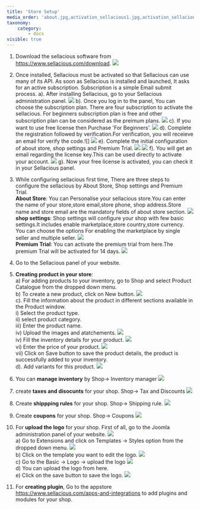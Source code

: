 ```yaml
---
title: 'Store Setup'
media_order: 'about.jpg,activation_sellacious1.jpg,activation_sellacious2.jpg,activation_sellacious3.png,activation_sellacious4.png,activation_sellacious5.png,activation_Sellacious10.jpg,coupons.jpg,download2.jpg,license_key.jpg,premium.jpg,store.jpg,verification.jpg,shipping-rule.jpg,download2.jpg,activation_sellacious1.png,product_catalogue.jpg,pricing1.jpg,variants.jpg,inventory_manager.jpg,Taxes&Discounts.jpg,verification.jpg,license_key.jpg,Inventory_details.jpg,product.jpg,joomla.jpg,templates.jpg,templates.jpg,templates2.jpg,Template_style.png,logo.jpg,save_logo.jpg,Template_style.png,template.jpg'
taxonomy:
    category:
        - docs
visible: true
---
```


1. Download the sellacious software from https://www.sellacious.com/download.
![](download2.jpg)
2. Once installed, Sellacious must be activated so that Sellacious can use many of its API. As soon as Sellacious is installed and launched, It asks for an active subscription. Subscription is a simple Email submit process.
a). After installing Sellacious, go to your Sellacious administration panel.
![](activation_sellacious1.jpg)
b). Once you log in to the panel, You can choose the subscription plan. There are four subscription to activate the sellacious. For beginners subscription plan is free and other subscription plan can be considered as the preimum plans.
![](activation_sellacious3.png)
c). If you want to use free license then Purchase 'For Beginners'.
![](activation_sellacious2.jpg)
d). Complete the registration followed by verification.For verification, you will receieve an email for verify the code.![]
![](verification.jpg)
e). Complete the initial configuration of about store, shop settings and Premium Trial.
![](activation_sellacious4.png)
![](activation_sellacious5.png)
f). You will get an email regarding the license key.This can be used directly to activate your account.
![](license_key.jpg)
g). Now your free license is activated, you can check it in your Sellacious panel.
3. While configuring sellacious first time, There are three steps to configure the sellacious by About Store, Shop settings and Premium Trial.
<br>**About Store**: You can Personalise your sellacious store.You can enter the name of your store,store email,store phone, shop address.Store name and store email are the mandatory fields of about store section. 
![](about.jpg)
<br>**shop settings**: Shop settings will configure your shop with few basic settings.It includes enable marketplace,store country,store currency. You can choose the options For enabling the marketplace by single seller and multiple seller. 
![](store.jpg)
<br>**Premium Trial**: You can activate the premium trial from here.The premium Trial will be activated for 14 days.
![](premium.jpg)
4. Go to the Sellacious panel of your website.
5. **Creating product in your store**:
<br>a) For adding products to your inventory, go to Shop and select Product Catalogue from the dropped down menu.
<br>b) To create a new product, click on New button.
![](product_catalogue.jpg)
<br>c). Fill the information about the product in different sections available in the Product window.
<br>   i) Select the product type.
 <br> ii) select product category.
<br> iii) Enter the product name.
<br>  iv) Upload the images and atatchements.
![](product.jpg)
 <br> iv) Fill the inventory details for your product.
![](Inventory_details.jpg)
<br> vi) Enter the price of your product.
 ![](pricing1.jpg)
<br> vii) Click on Save button to save the product details, the product is successfully added to your inventory.
<br> d). Add variants for this product.
![](variants.jpg)

6. You can **manage inventory** by Shop-> Inventory manager
![](inventory_manager.jpg)
7. create **taxes and disocunts** for your shop. Shop-> Tax and Discounts
![](Taxes&Discounts.jpg)
8. Create **shippping rules** for your shop. Shop-> Shipping rule.
![](shipping-rule.jpg)
9. Create **coupons** for your shop. Shop-> Coupons
![](coupons.jpg)
10. For **upload the logo** for your shop.
First of all, go to the Joomla administration panel of your website.
![](joomla.jpg)
<br>a) Go to Extensions and click on Templates -> Styles option from the dropped down menu.
![](templates2.jpg)
<br>b) Click on the template you want to edit the logo.
![](Template_style.png)
<br>c) Go to the Basic -> Logo -> upload the logo
![](logo.jpg)
<br>d) You can upload the logo from here.
<br>e) Click on the save button to save the logo.
![](save_logo.jpg)
11. For **creating plugin**, Go to the appstore https://www.sellacious.com/apps-and-integrations to add plugins and modules for your shop.

